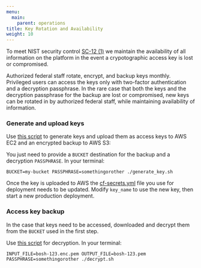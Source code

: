 ```yaml
---
menu:
  main:
    parent: operations
title: Key Rotation and Availability
weight: 10
---
```


To meet NIST security control [SC-12 (1)](https://web.nvd.nist.gov/view/800-53/Rev4/control?controlName=SC-12) we maintain the availability of all information on the platform in the event a crypotographic access key is lost or compromised.

Authorized federal staff rotate, encrypt, and backup keys monthly. Privileged users can access the keys only with two-factor authentication and a decryption passphrase. In the rare case that both the keys and the decryption passphrase for the backup are lost or compromised, new keys can be rotated in by authorized federal staff, while maintaining availability of information.

### Generate and upload keys

Use [this script](https://github.com/18F/cg-pipelines/blob/master/tasks/generate_key.sh) to generate keys and upload them as access keys to AWS EC2 and an encrypted backup to AWS S3: 

You just need to provide a `BUCKET` destination for the backup and a decryption `PASSPHRASE`. In your terminal:

```
BUCKET=my-bucket PASSPHRASE=somethingorother ./generate_key.sh
```

Once the key is uploaded to AWS the [cf-secrets.yml](https://github.com/18F/cg-manifests/blob/master/cf/cf-secrets-example.yml) file you use for deployment needs to be updated. Modify `key_name` to use the new key, then start a new production deployment.

### Access key backup

In the case that keys need to be accessed, downloaded and decrypt them from the `BUCKET` used in the first step.

Use [this script](https://github.com/18F/cg-pipelines/blob/master/tasks/decrypt.sh) for decryption. In your terminal:

```
INPUT_FILE=bosh-123.enc.pem OUTPUT_FILE=bosh-123.pem PASSPHRASE=somethingorother ./decrypt.sh
